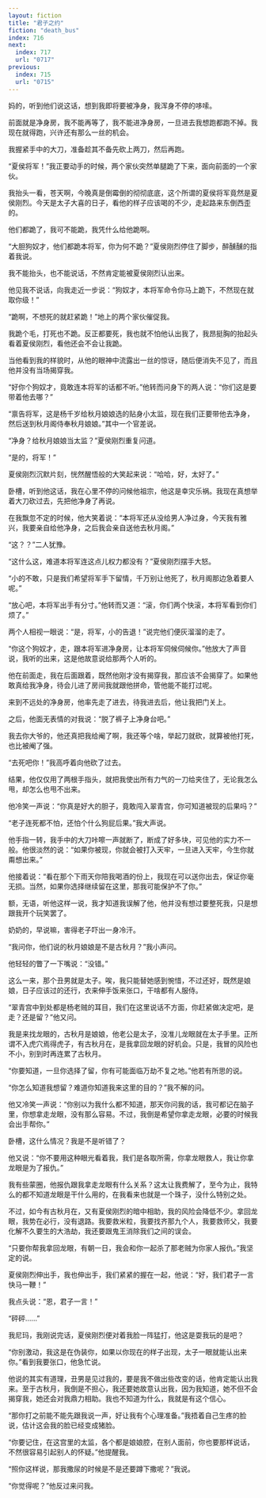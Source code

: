 ```yaml
---
layout: fiction
title: "君子之约"
fiction: "death_bus"
index: 716
next:
  index: 717
  url: "0717"
previous:
  index: 715
  url: "0715"
---
```

妈的，听到他们说这话，想到我即将要被净身，我浑身不停的哆嗦。

前面就是净身房，我不能再等了，我不能进净身房，一旦进去我想跑都跑不掉。我现在就得跑，兴许还有那么一丝的机会。

我握紧手中的大刀，准备趁其不备先砍上两刀，然后再跑。

“夏侯将军！”我正要动手的时候，两个家伙突然单腿跪了下来，面向前面的一个家伙。

我抬头一看，苍天啊，今晚真是倒霉倒的彻彻底底，这个所谓的夏侯将军竟然是夏侯刚烈。今天是太子大喜的日子，看他的样子应该喝的不少，走起路来东倒西歪的。

他们都跪了，我可不能跪，我凭什么给他跪啊。

“大胆狗奴才，他们都跪本将军，你为何不跪？”夏侯刚烈停住了脚步，醉醺醺的指着我说。

我不能抬头，也不能说话，不然肯定能被夏侯刚烈认出来。

他见我不说话，向我走近一步说：“狗奴才，本将军命令你马上跪下，不然现在就取你级！”

“跪啊，不想死的就赶紧跪！”地上的两个家伙催促我。

我跪个毛，打死也不跪。反正都要死，我也就不怕他认出我了，我昂挺胸的抬起头看着夏侯刚烈，看他还会不会让我跪。

当他看到我的样貌时，从他的眼神中流露出一丝的惊讶，随后便消失不见了，而且他并没有当场揭穿我。

“好你个狗奴才，竟敢连本将军的话都不听。”他转而问身下的两人说：“你们这是要带着他去哪？”

“禀告将军，这是杨千岁给秋月娘娘选的贴身小太监，现在我们正要带他去净身，然后送到秋月阁侍奉秋月娘娘。”其中一个官差说。

“净身？给秋月娘娘当太监？”夏侯刚烈重复问道。

“是的，将军！”

夏侯刚烈沉默片刻，恍然醒悟般的大笑起来说：“哈哈，好，太好了。”

卧槽，听到他这话，我在心里不停的问候他祖宗，他这是幸灾乐祸。我现在真想举着大刀砍过去，先把他净身了再说。

在我飘忽不定的时候，他大笑着说：“本将军还从没给男人净过身，今天我有雅兴，我要亲自给他净身，之后我会亲自送他去秋月阁。”

“这？？”二人犹豫。

“这什么这，难道本将军连这点儿权力都没有？”夏侯刚烈摆手大怒。

“小的不敢，只是我们希望将军手下留情，千万别让他死了，秋月阁那边急着要人呢。”

“放心吧，本将军出手有分寸。”他转而又道：“滚，你们两个快滚，本将军看到你们烦了。”

两个人相视一眼说：“是，将军，小的告退！”说完他们便灰溜溜的走了。

“你这个狗奴才，走，跟本将军进净身房，让本将军伺候伺候你。”他放大了声音说，我听的出来，这是他故意说给那两个人听的。

他在前面走，我在后面跟着，既然他刚才没有揭穿我，那应该不会揭穿了。如果他敢真给我净身，待会儿进了房间我就跟他拼命，管他能不能打过呢。

来到不远处的净身房，他率先走了进去，待我进去后，他让我把门关上。

之后，他面无表情的对我说：“脱了裤子上净身台吧。”

我去你大爷的，他还真把我给阉了啊，我还等个啥，举起刀就砍，就算被他打死，也比被阉了强。

“去死吧你！”我高呼着向他砍了过去。

结果，他仅仅用了两根手指头，就把我使出所有力气的一刀给夹住了，无论我怎么甩，却怎么也甩不出来。

他冷笑一声说：“你真是好大的胆子，竟敢闯入翠青宫，你可知道被现的后果吗？”

“老子连死都不怕，还怕个什么狗屁后果。”我大声说。

他手指一转，我手中的大刀咔嚓一声就断了，断成了好多块，可见他的实力不一般。他很淡然的说：“如果你被现，你就会被打入天牢，一旦进入天牢，今生你就甭想出来。”

他接着说：“看在那个下雨天你陪我喝酒的份上，我现在可以送你出去，保证你毫无损。当然，如果你选择继续留在这里，那我可能保护不了你。”

额，无语，听他这样一说，我才知道我误解了他，他并没有想过要整死我，只是想跟我开个玩笑罢了。

奶奶的，早说嘛，害得老子吓出一身冷汗。

“我问你，他们说的秋月娘娘是不是古秋月？”我小声问。

他轻轻的瞥了一下嘴说：“没错。”

这么一来，那个丑男就是太子。唉，我只能替她感到惋惜，不过还好，既然是娘娘，日子应该过的还行，衣来伸手饭来张口，干啥都有人服侍。

“翠青宫中到处都是杨老贼的耳目，我们在这里说话不方面，你赶紧做决定吧，是走？还是留？”他又问。

我是来找龙眼的，古秋月是娘娘，他老公是太子，没准儿龙眼就在太子手里。正所谓不入虎穴焉得虎子，有古秋月在，是我拿回龙眼的好机会。只是，我冒的风险也不小，别到时再连累了古秋月。

“你要知道，一旦你选择了留，你有可能面临万劫不复之地。”他若有所思的说。

“你怎么知道我想留？难道你知道我来这里的目的？”我不解的问。

他又冷笑一声说：“你别以为我什么都不知道，那天你问我的话，我可都记在脑子里，你想拿走龙眼，没有那么容易。不过，我倒是希望你拿走龙眼，必要的时候我会出手帮你。”

卧槽，这什么情况？我是不是听错了？

他又说：“你不要用这种眼光看着我，我们是各取所需，你拿龙眼救人，我让你拿龙眼是为了报仇。”

我有些蒙圈，他报仇跟我拿走龙眼有什么关系？这太让我费解了，至今为止，我特么的都不知道龙眼是干什么用的，在我看来也就是一个珠子，没什么特别之处。

不过，如今有古秋月在，又有夏侯刚烈的暗中相助，我的风险会降低不少。拿回龙眼，我势在必行，没有退路。我要救米粒，我要找齐那九个人，我要救师父，我要化解不久要生的大浩劫，我还要跟鬼王消除我们之间的误会。

“只要你帮我拿回龙眼，有朝一日，我会和你一起杀了那老贼为你家人报仇。”我坚定的说。

夏侯刚烈伸出手，我也伸出手，我们紧紧的握在一起，他说：“好，我们君子一言快马一鞭！”

我点头说：“恩，君子一言！”

“砰砰……”

我尼玛，我刚说完话，夏侯刚烈便对着我脸一阵猛打，他这是耍我玩的是吧？

“你别激动，我这是在伪装你，如果以你现在的样子出现，太子一眼就能认出来你。”看到我要张口，他急忙说。

他说的其实有道理，丑男是见过我的，要是我不做出些改变的话，他肯定能认出我来。至于古秋月，我倒是不担心，我还要她故意认出我，因为我知道，她不但不会揭穿我，她还会对我鼎力相助。我也不知道为什么，我就是有这个信心。

“那你打之前能不能先跟我说一声，好让我有个心理准备。”我捂着自己生疼的脸说，估计这会我的脸已经变成猪脸。

“你要记住，在这宫里的太监，各个都是娘娘腔，在别人面前，你也要那样说话，不然很容易引起别人的怀疑。”他提醒我。

“照你这样说，那我撒尿的时候是不是还要蹲下撒呢？”我说。

“你觉得呢？”他反过来问我。